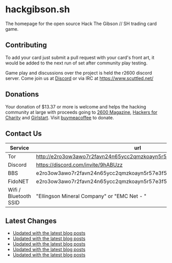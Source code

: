 # hackgibson.sh
The homepage for the open source Hack The Gibson // SH trading card game.


## Contributing

To add your card just submit a pull request with your card's front art, it would be added to the next run of set after community play testing.

Game play and discussions over the project is held the r2600 discord server. Come join us at [Discord](https://discord.com/invite/9hABUzz) or via IRC at https://www.scuttled.net/


## Donations

Your donation of $13.37 or more is welcome and helps the hacking community at large with proceeds going to [2600 Magazine](https://2600.com/), [Hackers for Charity](https://hackersforcharity.org) and [Girlstart](https://girlstart.org).  Visit [buymeacoffee](https://www.buymeacoffee.com/hackgibson.sh) to donate.


## Contact Us

Service | url
-|-
Tor | http://e2ro3ow3awo7r2favn24n65ycc2qmzkoayn5r57e3f56nvjwdcgg32ad.onion
Discord | https://discord.com/invite/9hABUzz
BBS | e2ro3ow3awo7r2favn24n65ycc2qmzkoayn5r57e3f56nvjwdcgg32ad.onion:23
FidoNET | e2ro3ow3awo7r2favn24n65ycc2qmzkoayn5r57e3f56nvjwdcgg32ad.onion:24554
Wifi / Bluetooth SSID | "Ellingson Mineral Company" or "EMC Net - <fidonet address>"

## Latest Changes
<!-- BLOG-POST-LIST:START -->
- [Updated with the latest blog posts](https://github.com/DFW2600/hackgibson.sh/commit/338090ca19573f963fd5cb0cb44ad6bfa185b2f4)
- [Updated with the latest blog posts](https://github.com/DFW2600/hackgibson.sh/commit/091ef9961f9362b797cd7d5a0c901b6831d0c211)
- [Updated with the latest blog posts](https://github.com/DFW2600/hackgibson.sh/commit/2dce69897376311edd80158ef2e65f9d3a003d5f)
- [Updated with the latest blog posts](https://github.com/DFW2600/hackgibson.sh/commit/e26049a7cbf4417c45ad72575c5835f5a39d2168)
- [Updated with the latest blog posts](https://github.com/DFW2600/hackgibson.sh/commit/39abf25a4843c27b1353c1e6174508c451a3f5d1)
<!-- BLOG-POST-LIST:END -->
